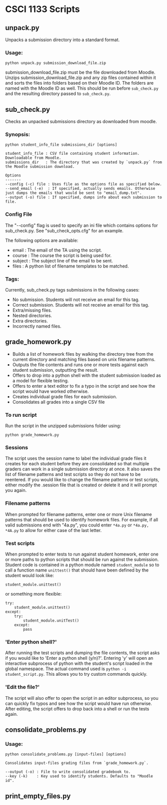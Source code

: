 # CSCI 1133 Scripts

## unpack.py

Unpacks a submission directory into a standard format.

### Usage:
    python unpack.py submission_download_file.zip

submission\_download\_file.zip must be the file downloaded from Moodle. Unzips submission\_download\_file.zip and any zip files contained within it and sorts the files into folders based on their Moodle ID. The folders are named with the Moodle ID as well. This should be run before `sub_check.py` and the resulting directory passed to `sub_check.py`.

## sub_check.py

Checks an unpacked submissions directory as downloaded from moodle. 

### Synopsis:
    python student_info_file submissions_dir [options]

    student_info_file : CSV file containing student information. Downloadable from Moodle.
    submissions_dir   : The directory that was created by `unpack.py` from the Moodle submission download.

    Options
    -------
    --config (-c) file : Uses file as the options file as specified below. 
    --send_email (-e)  : If specified, actually sends emails. Otherwise just dumps the emails that would be sent to "email_dump.txt".
    --output (-o) file : If specified, dumps info about each submission to file.

### Config File
The "--config" flag is used to specify an ini file which contains options for sub\_check.py. See "sub\_check\_opts.cfg" for an example.

The following options are available:
* email : The email of the TA using the script.
* course : The course the script is being used for.
* subject : The subject line of the email to be sent.
* files : A python list of filename templates to be matched. 

### Tags:
Currently, sub\_check.py tags submissions in the following cases:
* No submission. Students will not receive an email for this tag.
* Correct submission. Students will not receive an email for this tag.
* Extra/missing files.
* Nested directories.
* Extra directories.
* Incorrectly named files.

## grade_homework.py

* Builds a list of homework files by walking the directory tree from the current directory
and matching files based on unix filename patterns.
* Outputs the file contents and runs one or more tests against each student submission,
outputting the result.
* Offers to drop into a python shell with the student submission loaded as a model for
flexible testing.
* Offers to enter a text editor to fix a typo in the script and see how the script would
have worked otherwise.
* Creates individual grade files for each submission.
* Consolidates all grades into a single CSV file

### To run script

Run the script in the unzipped submissions folder using:

    python grade_homework.py 

### Sessions
The script uses the session name to label the individual grade files it creates
for each student before they are consolidated so that multiple graders can work
in a single submission directory at once. It also saves the list of filename 
patterns and test scripts so they do not have to be reentered. If you would like
to change the filename patterns or test scripts, either modify the .session file 
that is created or delete it and it will prompt you again.

### Filename patterns
When prompted for filename patterns, enter one or more Unix filename patterns 
that should be used to identify homework files. For example, if all valid 
submissions end with "4a.py", you could enter `*4a.py` or `*4a.py, *4A.py` to
allow for either case of the last letter.

### Test scripts
When prompted to enter tests to run against student homework, enter one or more
paths to python scripts that should be run against the submission. Student code
is contained in a python module named `student_module` so to call a function 
name `unittest()` that should have been defined by the student would look like:

    student_module.unittest()

or something more flexible:

    try:
        student_module.unittest()
    except:
        try:
            student_module.unitTest()
        except:
            pass

### 'Enter python shell?'
After running the test scripts and dumping the file contents, the script asks if
you would like to 'Enter a python shell (y/n)?'. Entering 'y' will open an interactive
subprocess of python with the student's script loaded in the global namespace. 
The actual command used is `python -i student_script.py`. This allows you to 
try custom commands quickly.

### 'Edit the file?'
The script will also offer to open the script in an editor subprocess, so you can
quickly fix typos and see how the script would have run otherwise. After editing,
the script offers to drop back into a shell or run the tests again.

## consolidate_problems.py

### Usage:

    python consolidate_problems.py [input-files] [options]

    Consolidates input-files grading files from `grade_homework.py`. 

    --output (-o) : File to write consolidated gradebook to.
    --key (-k)    : Key used to identify students. Defaults to "Moodle id".

## print_empty_files.py